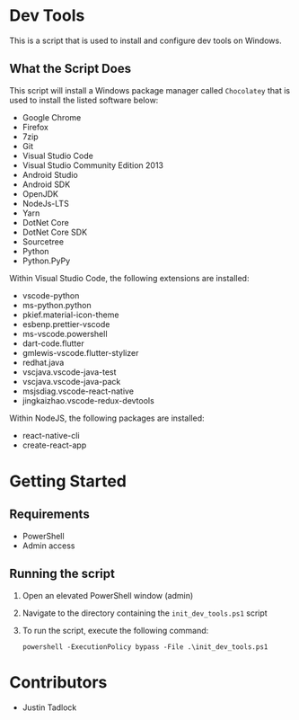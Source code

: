 # Dev Tools
This is a script that is used to install and configure dev tools on Windows.

## What the Script Does
This script will install a Windows package manager called `Chocolatey` that is used to install the listed software below:

* Google Chrome
* Firefox
* 7zip
* Git
* Visual Studio Code
* Visual Studio Community Edition 2013
* Android Studio
* Android SDK
* OpenJDK
* NodeJs-LTS
* Yarn
* DotNet Core
* DotNet Core SDK
* Sourcetree
* Python
* Python.PyPy

Within Visual Studio Code, the following extensions are installed:

* vscode-python
* ms-python.python
* pkief.material-icon-theme 
* esbenp.prettier-vscode 
* ms-vscode.powershell
* dart-code.flutter
* gmlewis-vscode.flutter-stylizer
* redhat.java 
* vscjava.vscode-java-test 
* vscjava.vscode-java-pack 
* msjsdiag.vscode-react-native 
* jingkaizhao.vscode-redux-devtools

Within NodeJS, the following packages are installed:

* react-native-cli
* create-react-app


# Getting Started

## Requirements
* PowerShell
* Admin access

## Running the script
1. Open an elevated PowerShell window (admin)
2. Navigate to the directory containing the `init_dev_tools.ps1` script
3. To run the script, execute the following command:

    ```powershell -ExecutionPolicy bypass -File .\init_dev_tools.ps1```

# Contributors
* Justin Tadlock